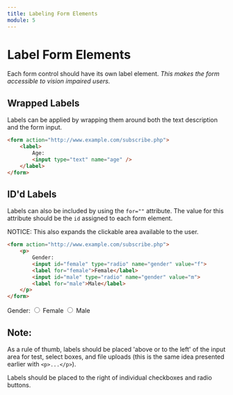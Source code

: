 ```yaml
---
title: Labeling Form Elements
module: 5
---
```


# Label Form Elements

Each form control should have its own label element. _This makes the form accessible to vision impaired users._

## Wrapped Labels

Labels can be applied by wrapping them around both the text description and the form input.

```html
<form action="http://www.example.com/subscribe.php">
    <label>
        Age:
        <input type="text" name="age" />
    </label>
</form>
```

## ID'd Labels

Labels can also be included by using the `for=""` attribute. The value for this attribute should be the `id` assigned to each form element.

NOTICE: This also expands the clickable area available to the user.

```html
<form action="http://www.example.com/subscribe.php">
    <p>
        Gender:
        <input id="female" type="radio" name="gender" value="f">
        <label for="female">Female</label>
        <input id="male" type="radio" name="gender" value="m">
        <label for="male">Male</label>
    </p>
</form>
```

<div class="displayed_code_example">
<form action="#">
    <p>
        Gender:
        <input id="female" type="radio" name="gender" value="f">
        <label for="female">Female</label>
        <input id="male" type="radio" name="gender" value="m">
        <label for="male">Male</label>
    </p>
</form>
</div>



## Note:

As a rule of thumb, labels should be placed 'above or to the left' of the input area for test, select boxes, and file uploads (this is the same idea presented earlier with `<p>...</p>`).

Labels should be placed to the right of individual checkboxes and radio buttons.

